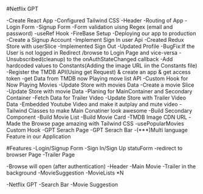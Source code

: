 #Netflix GPT

-Create React App
-Configured Tailwind CSS
-Header
-Routing of App
-Login Form
-Signup Form
-Form validation uisng Regex (email and password)
-useRef Hook
-FireBase Setup 
-Deploying our app to production
-Create a Signup Account
-Implement Sign In user Api
-Created Redux Store with userSlice
-Implemented Sign Out
-Updated Profile
-BugFix:If the User is not logged in Redirect /browse to Login Page and vice-versa
-Unsubscribed(cleanup) to the onAuthStateChanged callback
-Add hardcoded values to Constants(Adding the image URL iin the Constants file)
-Register the TMDB API(Using get Request)  & create an app & get access token
-get Data from TMDB now Playing move list API
-Custom Hook for Now Playing Movies
-Update Store with movies Data
-Create a movie Slice
-Update Store with movie Data
-Planing for MainContainer and Secondary Container
-Fetch Data for Trailer Video
-Update Store with Trailer Video Data
-Embedded Youtube Video and make it autplay and mute video
-Tailwind Classes to make Main Conatiner look awesome
-Build Secondary Component
-Build Movie List
-Build Movie Card
-TMDB Image CDN URL
-Made the Browse page amazing with Tailwind CSS
-usePopularMovies Custom Hook
-GPT Serach Page
-GPT Serach Bar
-(***)Multi language Feature in our Application

#Features
-Login/Signup Form
   -Sign In/Sign Up statuForm
   -redirect to browser Page
   -Trailer Page
   
-Browse will open (after authentication)
     -Header
     -Main Movie
         -Trailer in the background
         -MovieSuggestion
           -MovieLists *N

-Netflix GPT
    -Search Bar
    -Movie Suggestion   
